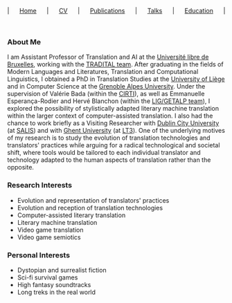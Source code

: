 <p style="text-align-last:justify;">
  &vert; 
  <a href="index.html">Home</a> &vert; 
  <a href="resume.html">CV</a> &vert; 
  <a href="publications.html">Publications</a> &vert; 
  <a href="talks.html">Talks</a> &vert; 
  <a href="education.html">Education</a> &vert;
</p>

&nbsp;

### About Me

I am Assistant Professor of Translation and AI at the <a href="https://www.ulb.be/" target="_blank">Université libre de Bruxelles</a>, working with the <a href="https://tradital.ltc.ulb.be/" target="_blank">TRADITAL team</a>. After graduating in the fields of Modern Languages and Literatures, Translation and Computational Linguistics, I obtained a PhD in Translation Studies at the <a href="https://www.uliege.be/" target="_blank">University of Liège</a> and in Computer Science at the <a href="https://www.univ-grenoble-alpes.fr/" target="_blank">Grenoble Alpes University</a>. Under the supervision of Valérie Bada (within the <a href="https://www.cirti.uliege.be/" target="_blank">CIRTI</a>), as well as Emmanuelle Esperança-Rodier and Hervé Blanchon (within the <a href="https://lig-getalp.imag.fr/" target="_blank">LIG/GETALP team</a>), I explored the possibility of stylistically adapted literary machine translation within the larger context of computer-assisted translation. I also had the chance to work briefly as a Visiting Researcher with <a href="https://www.dcu.ie/" target="_blank">Dublin City University</a> (at <a href="https://www.dcu.ie/salis" target="_blank">SALIS</a>) and with <a href="https://www.ugent.be/" target="_blank">Ghent University</a> (at <a href="https://lt3.ugent.be/" target="_blank">LT3</a>). One of the underlying motives of my research is to study the evolution of translation technologies and translators' practices while arguing for a radical technological and societal shift, where tools would be tailored to each individual translator and technology adapted to the human aspects of translation rather than the opposite.

### Research Interests

* Evolution and representation of translators' practices
* Evolution and reception of translation technologies
* Computer-assisted literary translation
* Literary machine translation
* Video game translation
* Video game semiotics

### Personal Interests
* Dystopian and surrealist fiction
* Sci-fi survival games
* High fantasy soundtracks
* Long treks in the real world
